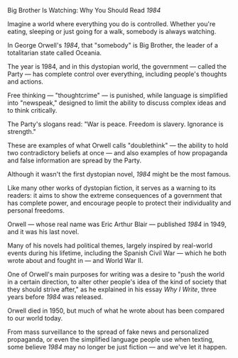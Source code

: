Big Brother Is Watching: Why You Should Read *1984*

Imagine a world where everything you do is controlled. Whether you're eating, sleeping or just going for a walk, somebody is always watching.

In George Orwell's *1984*, that "somebody" is Big Brother, the leader of a totalitarian state called Oceania.

The year is 1984, and in this dystopian world, the government — called the Party — has complete control over everything, including people's thoughts and actions.

Free thinking — "thoughtcrime" — is punished, while language is simplified into "newspeak," designed to limit the ability to discuss complex ideas and to think critically.

The Party's slogans read: "War is peace. Freedom is slavery. Ignorance is strength."

These are examples of what Orwell calls "doublethink" — the ability to hold two contradictory beliefs at once — and also examples of how propaganda and false information are spread by the Party.

Although it wasn't the first dystopian novel, *1984* might be the most famous.

Like many other works of dystopian fiction, it serves as a warning to its readers: it aims to show the extreme consequences of a government that has complete power, and encourage people to protect their individuality and personal freedoms.

Orwell — whose real name was Eric Arthur Blair — published *1984* in 1949, and it was his last novel.

Many of his novels had political themes, largely inspired by real-world events during his lifetime, including the Spanish Civil War — which he both wrote about and fought in — and World War II.

One of Orwell's main purposes for writing was a desire to "push the world in a certain direction, to alter other people's idea of the kind of society that they should strive after," as he explained in his essay *Why I Write*, three years before *1984* was released.

Orwell died in 1950, but much of what he wrote about has been compared to our world today.

From mass surveillance to the spread of fake news and personalized propaganda, or even the simplified language people use when texting, some believe *1984* may no longer be just fiction — and we've let it happen.